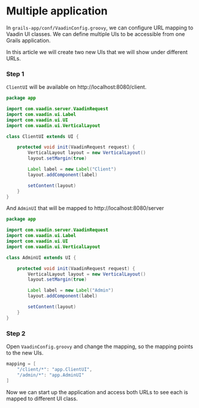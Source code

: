 # Multiple application

In `grails-app/conf/VaadinConfig.groovy`, we can configure URL mapping to Vaadin UI classes. We can define multiple UIs to be accessible from one Grails application.

In this article we will create two new UIs that we will show under different URLs.

### Step 1

`ClientUI` will be available on http://localhost:8080/client.

``` java
package app

import com.vaadin.server.VaadinRequest
import com.vaadin.ui.Label
import com.vaadin.ui.UI
import com.vaadin.ui.VerticalLayout

class ClientUI extends UI {

    protected void init(VaadinRequest request) {
        VerticalLayout layout = new VerticalLayout()
        layout.setMargin(true)

        Label label = new Label("Client")
        layout.addComponent(label)

        setContent(layout)
    }
}
```

And `AdminUI` that will be mapped to http://localhost:8080/server

``` java
package app

import com.vaadin.server.VaadinRequest
import com.vaadin.ui.Label
import com.vaadin.ui.UI
import com.vaadin.ui.VerticalLayout

class AdminUI extends UI {

    protected void init(VaadinRequest request) {
        VerticalLayout layout = new VerticalLayout()
        layout.setMargin(true)

        Label label = new Label("Admin")
        layout.addComponent(label)

        setContent(layout)
    }
}
```

### Step 2

Open `VaadinConfig.groovy` and change the mapping, so the mapping points to the new UIs.

``` java
mapping = [
    "/client/*": "app.ClientUI",
    "/admin/*": "app.AdminUI"
]
```

Now we can start up the application and access both URLs to see each is mapped to different UI class.
